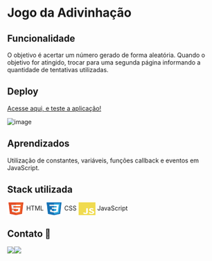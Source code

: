 
# Jogo da Adivinhação


## Funcionalidade

O objetivo é acertar um número gerado de forma aleatória. Quando o objetivo for atingido, trocar para uma segunda página informando a quantidade de tentativas utilizadas.
## Deploy

 <a href="https://jogodaadivinhacao1.netlify.app/" target="_blank">Acesse aqui, e teste a aplicação!</a>

![image](https://user-images.githubusercontent.com/91337448/234147446-67d68cf8-b93d-4220-92f3-6e562ea0443a.png)



## Aprendizados

Utilização de constantes, variáveis, funções callback e eventos em JavaScript.
## Stack utilizada 

<div align="left">
 <img align="center" alt="HTML" height="30" width="40" src="https://raw.githubusercontent.com/devicons/devicon/master/icons/html5/html5-original.svg">
 HTML
 <img align="center" alt="CSS" height="30" width="40" src="https://raw.githubusercontent.com/devicons/devicon/master/icons/css3/css3-original.svg">
 CSS
 <img align="center" alt="Js" height="30" width="40" src="https://raw.githubusercontent.com/devicons/devicon/master/icons/javascript/javascript-plain.svg">
 JavaScript
</div>

## Contato 📩

<!--
🔗 Linkedin and email hyperlink:
-->
 
  <div style="display: flex">
    <a 
       href="https://www.linkedin.com/in/jscloneskidev/" target="_blank" rel="noopener">
       <img src="https://img.shields.io/badge/-LinkedIn-%230077B5?style=for-the-badge&logo=linkedin&logoColor=white">
    </a>
    <a 
       href="mailto: jscloneski.dev@gmail.com" target="_blank">
       <img src="https://img.shields.io/badge/-Gmail-%23333?style=for-the-badge&logo=gmail&logoColor=white">
    </a>
  </div>


